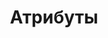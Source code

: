 ---
layout: dimensions-category
title: "Атрибуты"
category: "attributes"
description: "Откройте для себя бренды по их отличительным качествам и характеристикам"
updated_date: 2025-07-09
permalink: /ru/discover/attributes/
ref: attributes
lang: ru
---